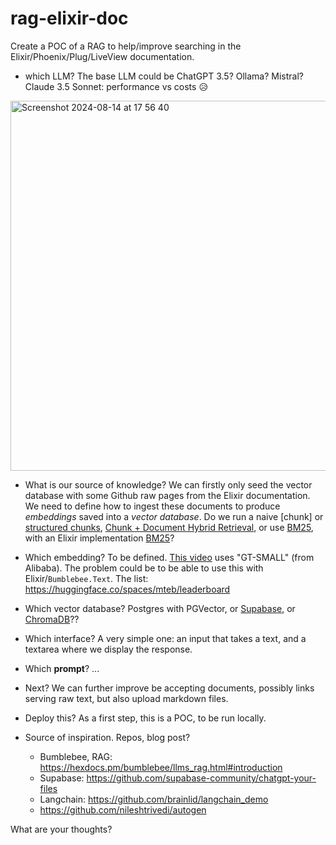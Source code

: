 # rag-elixir-doc

Create a POC of a RAG to help/improve searching in the Elixir/Phoenix/Plug/LiveView documentation.

- which LLM? The base LLM could be ChatGPT 3.5? Ollama? Mistral? Claude 3.5 Sonnet: performance vs costs 😥

<img width="592" alt="Screenshot 2024-08-14 at 17 56 40" src="https://github.com/user-attachments/assets/af4ef9ea-88f8-42bf-b963-013ea35d429f">


- What is our source of knowledge? We can firstly only seed the vector database with some Github raw pages from the Elixir documentation.
  We need to define how to ingest these documents to produce _embeddings_ saved into a _vector database_. Do we run a naive [chunk] or [structured chunks](https://docs.llamaindex.ai/en/stable/examples/retrievers/auto_vs_recursive_retriever/), [Chunk + Document Hybrid Retrieval](https://docs.llamaindex.ai/en/stable/examples/retrievers/multi_doc_together_hybrid/), or use [BM25](https://docs.llamaindex.ai/en/stable/examples/retrievers/bm25_retriever/), with an Elixir implementation [BM25](https://github.com/elliotekj/bm25)? 

- Which embedding? To be defined. [This video](https://www.youtube.com/watch?v=ibzlEQmgPPY) uses "GT-SMALL" (from Alibaba).
  The problem could be to be able to use this with Elixir/`Bumblebee.Text`. The list: <https://huggingface.co/spaces/mteb/leaderboard>
  
- Which vector database? Postgres with PGVector, or [Supabase](https://github.com/supabase/supabase), or [ChromaDB](https://github.com/3zcurdia/chroma)??
  
- Which interface? A very simple one: an input that takes a text, and a textarea where we display the response.

- Which **prompt**? ...

- Next? We can further improve be accepting documents, possibly links serving raw text, but also upload markdown files.

- Deploy this? As a first step, this is a POC, to be run locally.

- Source of inspiration. Repos, blog post?
  - Bumblebee, RAG: <https://hexdocs.pm/bumblebee/llms_rag.html#introduction>
  - Supabase: <https://github.com/supabase-community/chatgpt-your-files>
  - Langchain: <https://github.com/brainlid/langchain_demo>
  - <https://github.com/nileshtrivedi/autogen>

What are your thoughts?
